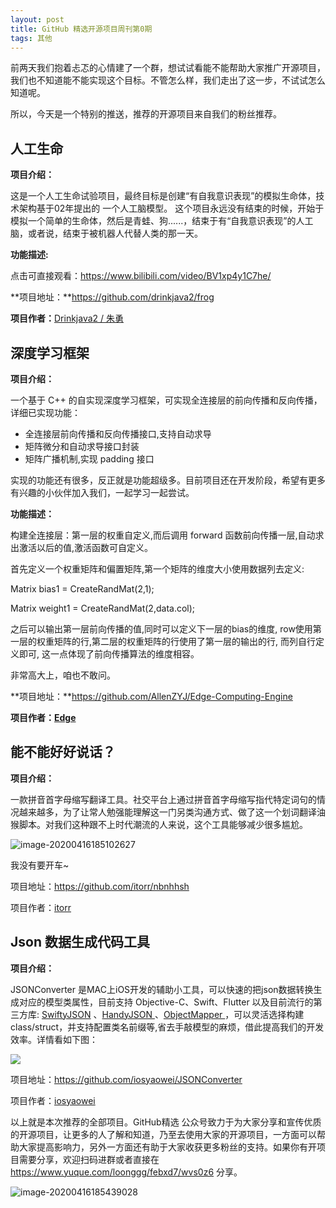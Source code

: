 ```yaml
---
layout: post
title: GitHub 精选开源项目周刊第0期
tags: 其他
---
```


前两天我们抱着忐忑的心情建了一个群，想试试看能不能帮助大家推广开源项目，我们也不知道能不能实现这个目标。不管怎么样，我们走出了这一步，不试试怎么知道呢。

所以，今天是一个特别的推送，推荐的开源项目来自我们的粉丝推荐。

## 人工生命

**项目介绍：**

这是一个人工生命试验项目，最终目标是创建“有自我意识表现”的模拟生命体，技术架构基于02年提出的 一个人工脑模型。  这个项目永远没有结束的时候，开始于模拟一个简单的生命体，然后是青蛙、狗......，结束于有“自我意识表现”的人工脑，或者说，结束于被机器人代替人类的那一天。



**功能描述:**

点击可直接观看：https://www.bilibili.com/video/BV1xp4y1C7he/

**项目地址：**https://github.com/drinkjava2/frog

**项目作者：**[Drinkjava2 / 朱勇](https://github.com/drinkjava2)



## 深度学习框架

**项目介绍：**

一个基于 C++ 的自实现深度学习框架，可实现全连接层的前向传播和反向传播，详细已实现功能：

-  全连接层前向传播和反向传播接口,支持自动求导
-  矩阵微分和自动求导接口封装
-  矩阵广播机制,实现 padding 接口

实现的功能还有很多，反正就是功能超级多。目前项目还在开发阶段，希望有更多有兴趣的小伙伴加入我们，一起学习一起尝试。



**功能描述：**

构建全连接层：第一层的权重自定义,而后调用 forward 函数前向传播一层,自动求出激活以后的值,激活函数可自定义。

首先定义一个权重矩阵和偏置矩阵,第一个矩阵的维度大小使用数据列去定义:

Matrix bias1 = CreateRandMat(2,1);

Matrix weight1 = CreateRandMat(2,data.col);

之后可以输出第一层前向传播的值,同时可以定义下一层的bias的维度, row使用第一层的权重矩阵的行,第二层的权重矩阵的行使用了第一层的输出的行, 而列自行定义即可, 这一点体现了前向传播算法的维度相容。

非常高大上，咱也不敢问。



**项目地址：**https://github.com/AllenZYJ/Edge-Computing-Engine

**项目作者：[Edge](https://github.com/AllenZYJ)** 



## 能不能好好说话？

**项目介绍：**

一款拼音首字母缩写翻译工具。社交平台上通过拼音首字母缩写指代特定词句的情况越来越多，为了让常人勉强能理解这一门另类沟通方式、做了这一个划词翻译油猴脚本。对我们这种跟不上时代潮流的人来说，这个工具能够减少很多尴尬。

![image-20200416185102627](https://7465-test-3c9b5e-1-1301419220.tcb.qcloud.la/mac_github_images/compress_image-20200416185102627.png)

我没有要开车~

项目地址：https://github.com/itorr/nbnhhsh

项目作者：[itorr](https://github.com/itorr)



## Json 数据生成代码工具

**项目介绍：**

JSONConverter 是MAC上iOS开发的辅助小工具，可以快速的把json数据转换生成对应的模型类属性，目前支持 Objective-C、Swift、Flutter 以及目前流行的第三方库: [SwiftyJSON](https://github.com/SwiftyJSON/SwiftyJSON) 、[HandyJSON ](https://github.com/alibaba/HandyJSON)、[ObjectMapper ](https://github.com/Hearst-DD/ObjectMapper)，可以灵活选择构建class/struct，并支持配置类名前缀等,省去手敲模型的麻烦，借此提高我们的开发效率。详情看如下图：

![](https://camo.githubusercontent.com/154dc0908b90d75365463faacb69597ee5249488/68747470733a2f2f75706c6f61642d696d616765732e6a69616e7368752e696f2f75706c6f61645f696d616765732f323234303534392d383263353965646665326237383364312e706e673f696d6167654d6f6772322f6175746f2d6f7269656e742f7374726970253743696d61676556696577322f322f772f31323430)

项目地址：https://github.com/iosyaowei/JSONConverter

项目作者：[iosyaowei](https://github.com/iosyaowei)



以上就是本次推荐的全部项目。GitHub精选 公众号致力于为大家分享和宣传优质的开源项目，让更多的人了解和知道，乃至去使用大家的开源项目，一方面可以帮助大家提高影响力，另外一方面还有助于大家收获更多粉丝的支持。如果你有开项目需要分享，欢迎扫码进群或者直接在 https://www.yuque.com/loonggg/febxd7/wvs0z6 分享。

![image-20200416185439028](https://7465-test-3c9b5e-1-1301419220.tcb.qcloud.la/mac_github_images/compress_image-20200416185439028.png)



